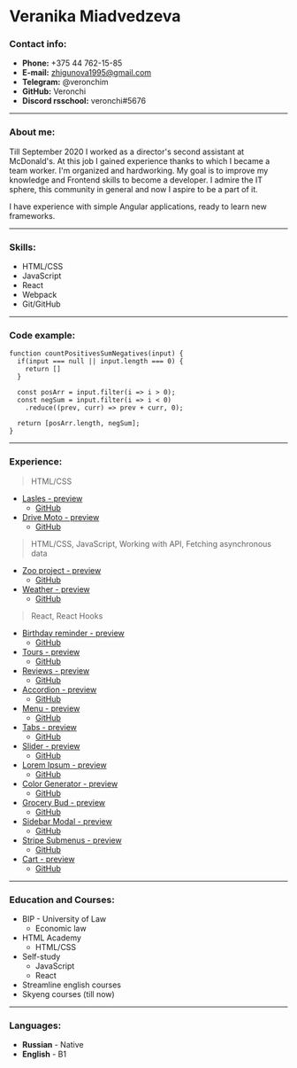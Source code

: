 # Veranika Miadvedzeva
### Contact info:
- **Phone:** +375 44 762-15-85
- **E-mail:** zhigunova1995@gmail.com
- **Telegram:** @veronchim
- **GitHub:** Veronchi
- **Discord rsschool:** veronchi#5676

----
### About me:
Till September 2020 I worked as a director's second assistant at McDonald's. At this job I gained experience thanks to which I became a team worker. I'm organized and hardworking. My goal is to improve my knowledge and Frontend skills to become a developer. I admire the IT sphere, this community in general and now I aspire to be a part of it.

I have experience with simple Angular applications, ready to learn new frameworks. 

----
### Skills:
- HTML/CSS
- JavaScript
- React
- Webpack
- Git/GitHub

----
### Code example:
```
function countPositivesSumNegatives(input) {
  if(input === null || input.length === 0) {
    return []
  }
  
  const posArr = input.filter(i => i > 0);
  const negSum = input.filter(i => i < 0)
    .reduce((prev, curr) => prev + curr, 0);

  return [posArr.length, negSum];
}
 ```
----
### Experience:

> HTML/CSS
- [Lasles - preview](https://veronchi.github.io/lasles/)
  * [GitHub](https://github.com/Veronchi/lasles)
- [Drive Moto - preview](https://veronchi.github.io/drive-moto/)
  * [GitHub](https://github.com/Veronchi/drive-moto)


> HTML/CSS, JavaScript, Working with API, Fetching asynchronous data
- [Zoo project - preview](https://veronchi.github.io/zoo-project/dist/)
  * [GitHub](https://github.com/Veronchi/zoo-project)
- [Weather - preview](https://veronchi.github.io/weather/dist/)
  * [GitHub](https://github.com/Veronchi/weather/)

  
> React, React Hooks
- [Birthday reminder - preview](https://veronchi.github.io/birthday-reminder/build/)
  * [GitHub](https://github.com/Veronchi/birthday-reminder)
- [Tours - preview](https://veronchi.github.io/tours/build/)
  * [GitHub](https://github.com/Veronchi/tours)
- [Reviews - preview](https://veronchi.github.io/reviews/build/)
  * [GitHub](https://github.com/Veronchi/reviews)
- [Accordion - preview](https://veronchi.github.io/accordion/build/)
  * [GitHub](https://github.com/Veronchi/accordion)
- [Menu - preview](https://veronchi.github.io/menu/build/)
  * [GitHub](https://github.com/Veronchi/menu)
- [Tabs - preview](https://veronchi.github.io/tabs/build/)
  * [GitHub](https://github.com/Veronchi/tabs)
- [Slider - preview](https://veronchi.github.io/slider/build/)
  * [GitHub](https://github.com/Veronchi/slider)
- [Lorem Ipsum - preview](https://veronchi.github.io/lorem-ipsum/build/)
  * [GitHub](https://github.com/Veronchi/lorem-ipsum)
- [Color Generator - preview](https://veronchi.github.io/color-generator/build/)
  * [GitHub](https://github.com/Veronchi/color-generator)
- [Grocery Bud - preview](https://veronchi.github.io/grocery-bud/build/)
  * [GitHub](https://github.com/Veronchi/grocery-bud)
- [Sidebar Modal - preview](https://veronchi.github.io/sidebar-modal/build/)
  * [GitHub](https://github.com/Veronchi/sidebar-modal)
- [Stripe Submenus - preview](https://veronchi.github.io/stripe-submenus/build/)
  * [GitHub](https://github.com/Veronchi/stripe-submenus)
- [Cart - preview](https://veronchi.github.io/cart/build/)
  * [GitHub](https://github.com/Veronchi/cart)

----
### Education and Courses: 
- BIP - University of Law
    * Economic law
- HTML Academy
    * HTML/CSS
- Self-study
    * JavaScript
    * React
- Streamline english courses 
- Skyeng courses (till now)

----
### Languages:
- **Russian** - Native
- **English** - B1
